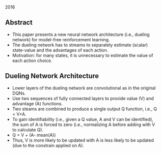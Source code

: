 
2016

## Abstract
* This paper presents a new neural network architecture (i.e., dueling network) for model-free reinforcement learning.
* The dueling network has to streams to separately estimate (scalar) state-value and the advantages of each action. 
* Motivation: for many states, it is unnecessary to estimate the value of each action choice. 

## Dueling Network Architecture
* Lower layers of the dueling network are convolutional as in the original DQNs.
* Use two sequences of fully connected layers to provide value (V) and advantage (A) functions.
* Two steams are combined to produce a single output Q function, i.e., Q = V+A. 
* To gain identifiability (i.e., given a Q value, A and V can be identified), the sum of A is forced to zero (i.e., normalizing A before adding with V to calculate Q).
* Q = V + (A- mean(A))
* Thus, V is more likely to be updated with A is less likely to be updated (due to the constrain applied on A). 
